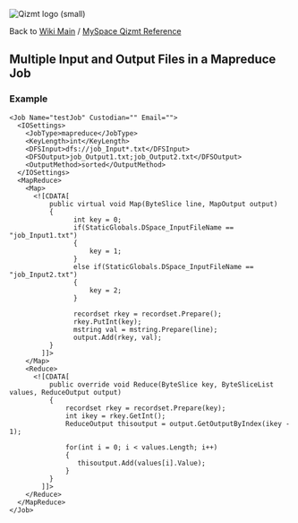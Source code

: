 <a href='Hidden comment: Image:'></a><img src='http://qizmt.googlecode.com/svn/wiki/images/Qizmt_logo_small.png' alt='Qizmt logo (small)' />

Back to <a href='Hidden comment: Link:'></a>[Wiki Main](Main.md) / [MySpace Qizmt Reference](MySpaceQizmtReference.md)

## Multiple Input and Output Files in a Mapreduce Job ##

### Example ###
```
<Job Name="testJob" Custodian="" Email="">
  <IOSettings>
    <JobType>mapreduce</JobType>
    <KeyLength>int</KeyLength>
    <DFSInput>dfs://job_Input*.txt</DFSInput>
    <DFSOutput>job_Output1.txt;job_Output2.txt</DFSOutput>
    <OutputMethod>sorted</OutputMethod>
  </IOSettings>
  <MapReduce>
    <Map>
      <![CDATA[
          public virtual void Map(ByteSlice line, MapOutput output)
          {                
                int key = 0;
                if(StaticGlobals.DSpace_InputFileName == "job_Input1.txt")
                {
                    key = 1;
                }
                else if(StaticGlobals.DSpace_InputFileName == "job_Input2.txt")
                {
                    key = 2;
                }
                
                recordset rkey = recordset.Prepare();
                rkey.PutInt(key);
                mstring val = mstring.Prepare(line);
                output.Add(rkey, val);
          }
        ]]>
    </Map>
    <Reduce>
      <![CDATA[
          public override void Reduce(ByteSlice key, ByteSliceList values, ReduceOutput output)
          {     
              recordset rkey = recordset.Prepare(key);
              int ikey = rkey.GetInt();
              ReduceOutput thisoutput = output.GetOutputByIndex(ikey - 1);
              
              for(int i = 0; i < values.Length; i++)
              {
                 thisoutput.Add(values[i].Value);  
              }
          }
        ]]>
    </Reduce>
  </MapReduce>
</Job>
```